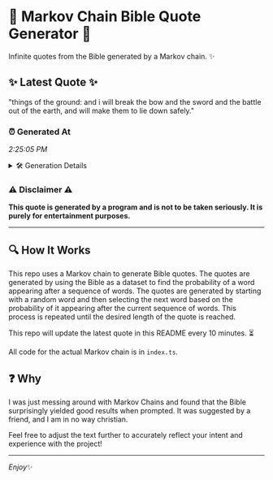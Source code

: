 # 📖 Markov Chain Bible Quote Generator 📖

Infinite quotes from the Bible generated by a Markov chain. ✨

## ✨ Latest Quote ✨
"things of the ground: and i will break the bow and the sword and the battle out of the earth, and will make them to lie down safely."

### ⏰ Generated At
*2:25:05 PM*

<details>
    <summary>🛠️ Generation Details</summary>
    <p>
        <strong>🌱 Seed:</strong> things<br>
        <strong>🔄 Iterations:</strong> 27<br>
        <strong>📜 Context History:</strong><br>[ things ]: of<br>[ things, of ]: the<br>[ things, of, the ]: ground:<br>[ things, of, the, ground: ]: and<br>[ things, of, the, ground:, and ]: i<br>[ things, of, the, ground:, and, i ]: will<br>[ of, the, ground:, and, i, will ]: break<br>[ the, ground:, and, i, will, break ]: the<br>[ ground:, and, i, will, break, the ]: bow<br>[ and, i, will, break, the, bow ]: and<br>[ i, will, break, the, bow, and ]: the<br>[ will, break, the, bow, and, the ]: sword<br>[ break, the, bow, and, the, sword ]: and<br>[ the, bow, and, the, sword, and ]: the<br>[ bow, and, the, sword, and, the ]: battle<br>[ and, the, sword, and, the, battle ]: out<br>[ the, sword, and, the, battle, out ]: of<br>[ sword, and, the, battle, out, of ]: the<br>[ and, the, battle, out, of, the ]: earth,<br>[ the, battle, out, of, the, earth, ]: and<br>[ battle, out, of, the, earth,, and ]: will<br>[ out, of, the, earth,, and, will ]: make<br>[ of, the, earth,, and, will, make ]: them<br>[ the, earth,, and, will, make, them ]: to<br>[ earth,, and, will, make, them, to ]: lie<br>[ and, will, make, them, to, lie ]: down<br>[ will, make, them, to, lie, down ]: safely.<br>
    </p>
</details>

### ⚠️ Disclaimer ⚠️
**This quote is generated by a program and is not to be taken seriously. It is purely for entertainment purposes.**

---

## 🔍 How It Works

This repo uses a Markov chain to generate Bible quotes. The quotes are generated by using the Bible as a dataset to find the probability of a word appearing after a sequence of words. The quotes are generated by starting with a random word and then selecting the next word based on the probability of it appearing after the current sequence of words. This process is repeated until the desired length of the quote is reached.

This repo will update the latest quote in this README every 10 minutes. ⏳

All code for the actual Markov chain is in `index.ts`.

## ❓ Why

I was just messing around with Markov Chains and found that the Bible surprisingly yielded good results when prompted. 
It was suggested by a friend, and I am in no way christian.

Feel free to adjust the text further to accurately reflect your intent and experience with the project!

---

*Enjoy*✨
